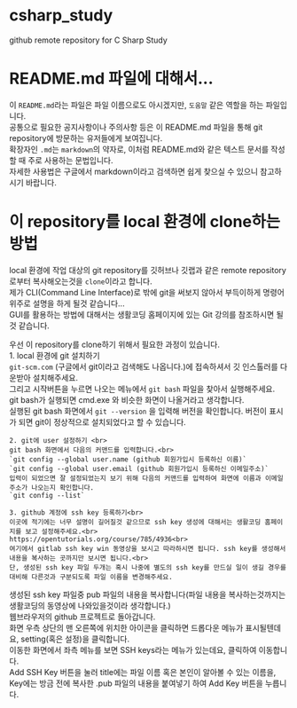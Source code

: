 # csharp_study
github remote repository for C Sharp Study

# README.md 파일에 대해서...
이 `README.md`라는 파일은 파일 이름으로도 아시겠지만, `도움말` 같은 역할을 하는 파일입니다.<br>
공통으로 필요한 공지사항이나 주의사항 등은 이 README.md 파일을 통해 git repository에 방문하는 유저들에게 보여집니다.<br>
확장자인 `.md`는 `markdown`의 약자로, 이처럼 README.md와 같은 텍스트 문서를 작성할 때 주로 사용하는 문법입니다.<br>
자세한 사용법은 구글에서 markdown이라고 검색하면 쉽게 찾으실 수 있으니 참고하시기 바랍니다.

# 이 repository를 local 환경에 clone하는 방법
local 환경에 작업 대상의 git repository를 깃허브나 깃랩과 같은 remote repository로부터 복사해오는것을 `clone`이라고 합니다.<br>
제가 CLI(Command Line Interface)로 밖에 git을 써보지 않아서 부득이하게 명령어 위주로 설명을 하게 될것 같습니다...<br>
GUI를 활용하는 방법에 대해서는 생활코딩 홈페이지에 있는 Git 강의를 참조하시면 될것 같습니다.<br>

우선 이 repository를 clone하기 위해서 필요한 과정이 있습니다.<br>
	1. local 환경에 git 설치하기<br>
	`git-scm.com` (구글에서 git이라고 검색해도 나옵니다.)에 접속하셔서 깃 인스톨러를 다운받아 설치해주세요.<br>
	그리고 시작버튼을 누르면 나오는 메뉴에서 `git bash` 파일을 찾아서 실행해주세요.<br>
	git bash가 실행되면 cmd.exe 와 비슷한 화면이 나올거라고 생각합니다.<br>
	실행된 git bash 화면에서 `git --version` 을 입력해 버전을 확인합니다. 버전이 표시가 되면 git이 정상적으로 설치되었다고 할 수 있습니다.<br>

	2. git에 user 설정하기 <br>
	git bash 화면에서 다음의 커맨드를 입력합니다.<br>
	`git config --global user.name (github 회원가입시 등록하신 이름)`
	`git config --global user.email (github 회원가입시 등록하신 이메일주소)`
	입력이 되었으면 잘 설정되었는지 보기 위해 다음의 커맨드를 입력하여 화면에 이름과 이메일 주소가 나오는지 확인합니다.
	`git config --list`
	
	3. github 계정에 ssh key 등록하기<br>
	이곳에 적기에는 너무 설명이 길어질것 같으므로 ssh key 생성에 대해서는 생활코딩 홈페이지를 보고 설정해주세요.<br>
	https://opentutorials.org/course/785/4936<br>
	여기에서 gitlab ssh key win 동영상을 보시고 따라하시면 됩니다. ssh key를 생성해서 내용을 복사하는 곳까지만 보시면 됩니다.<br>
	단, 생성된 ssh key 파일 두개는 혹시 나중에 별도의 ssh key를 만드실 일이 생길 경우를 대비해 다른것과 구분되도록 파일 이름을 변경해주세요.

생성된 ssh key 파일중 pub 파일의 내용을 복사합니다(파일 내용을 복사하는것까지는 생활코딩의 동영상에 나와있을것이라 생각합니다.)<br>
웹브라우저의 github 프로젝트로 돌아갑니다.<br>
화면 우측 상단의 맨 오른쪽에 위치한 아이콘을 클릭하면 드롭다운 메뉴가 표시될텐데요, setting(혹은 설정)을 클릭합니다.<br>
이동한 화면에서 좌측 메뉴를 보면 SSH keys라는 메뉴가 있는데요, 클릭하여 이동합니다.<br>
Add SSH Key 버튼을 눌러 title에는 파일 이름 혹은 본인이 알아볼 수 있는 이름을, Key에는 방금 전에 복사한 .pub 파일의 내용을 붙여넣기 하여 Add Key 버튼을 누릅니다.